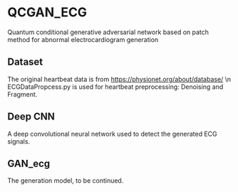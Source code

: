 # QCGAN_ECG
Quantum conditional generative adversarial network based on patch method for abnormal electrocardiogram generation

## Dataset
The original heartbeat data is from https://physionet.org/about/database/ \n
ECGDataPropcess.py is used for heartbeat preprocessing: Denoising and Fragment.

## Deep CNN
A deep convolutional neural network used to detect the generated ECG signals.

## GAN_ecg
The generation model, to be continued.
